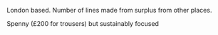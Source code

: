 London based. Number of lines made from surplus from other places.

Spenny (£200 for trousers) but sustainably focused